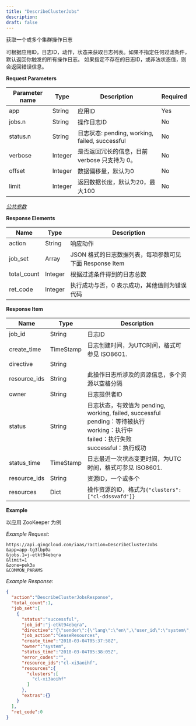 ```yaml
---
title: "DescribeClusterJobs"
description: 
draft: false
---
```




获取一个或多个集群操作日志

可根据应用ID，日志ID，动作，状态来获取日志列表。如果不指定任何过滤条件，默认返回你触发的所有操作日志。 如果指定不存在的日志ID，或非法状态值，则会返回错误信息。

**Request Parameters**

| Parameter name | Type | Description | Required |
| --- | --- | --- | --- |
| app | String | 应用ID | Yes |
| jobs.n | String | 操作日志ID | No |
| status.n | String | 日志状态: pending, working, failed, successful | No |
|verbose | Integer | 是否返回冗长的信息，目前 verbose 只支持为 0。 | No
|offset | Integer | 数据偏移量，默认为0 | No
|limit | Integer | 返回数据长度，默认为20，最大100 | No　|

[_公共参数_](../../../../parameters/)

**Response Elements**

| Name | Type | Description |
| --- | --- | --- |
| action | String | 响应动作 |
| job_set | Array | JSON 格式的日志数据列表，每项参数可见下面 Response Item
| total_count | Integer | 根据过滤条件得到的日志总数
| ret_code | Integer | 执行成功与否，0 表示成功，其他值则为错误代码

**Response Item**

| Name | Type | Description |
| --- | --- | --- |
| job_id | String | 日志ID |
| create_time | TimeStamp | 日志创建时间，为UTC时间，格式可参见 ISO8601. |
| directive | String |
| resource_ids | String | 此操作日志所涉及的资源信息，多个资源以空格分隔 |
| owner | String | 日志提供者ID |
| status | String | 日志状态，有效值为 pending, working, failed, successful<br>pending：等待被执行<br> working：执行中<br> failed：执行失败<br> successful：执行成功 |
| status_time | TimeStamp | 日志最近一次状态变更时间，为UTC时间，格式可参见 ISO8601. |
| resource_ids | String | 资源ID，一个或多个 |
| resources | Dict | 操作资源的ID，格式为`{"clusters":["cl-ddssvafd"]}` |

**Example**

以应用 ZooKeeper 为例

_Example Request_:

```
https://api.qingcloud.com/iaas/?action=DescribeClusterJobs
&app=app-tg3lbp0a
&jobs.1=j-etkt94ebqra
&limit=1
&zone=pek3a
&COMMON_PARAMS
```

_Example Response_:

```json
{
  "action":"DescribeClusterJobsResponse",
  "total_count":1,
  "job_set":[
    {
      "status":"successful",
      "job_id":"j-etkt94ebqra",
      "directive":"{\"sender\":{\"lang\":\"en\",\"user_id\":\"system\",\"console_id\":\"system\",\"root_user_id\":\"system\",\"role\":\"global_admin\",\"privilege\":10,\"channel\":\"internal\"},\"zone\":\"pek3a\",\"expires\":\"2018-03-04T05:38:58Z\",\"action\":\"CeaseResources\",\"clusters\":[\"cl-xi3aoihf\"],\"resource_ids\":[\"cl-xi3aoihf\"]}",
      "job_action":"CeaseResources",
      "create_time":"2018-03-04T05:37:58Z",
      "owner":"system",
      "status_time":"2018-03-04T05:38:05Z",
      "error_codes":"",
      "resource_ids":"cl-xi3aoihf",
      "resources":{
        "clusters":[
          "cl-xi3aoihf"
        ]
      },
      "extras":{}
    }
  ],
  "ret_code":0
}

```



